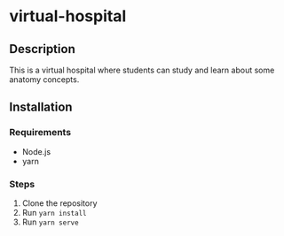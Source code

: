 # virtual-hospital

## Description
This is a virtual hospital where students can study and learn about some anatomy concepts.

## Installation
### Requirements
- Node.js
- yarn

### Steps
1. Clone the repository
2. Run `yarn install`
3. Run `yarn serve`